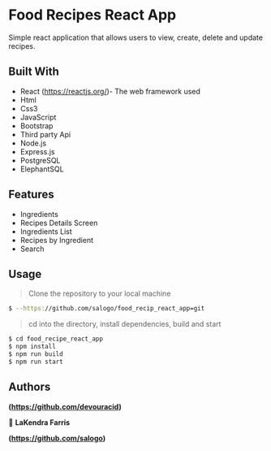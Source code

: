 # Food Recipes React App

Simple react application that allows users to view, create, delete and update recipes. 


## Built With

* React  (https://reactjs.org/)- The web framework used
* Html
* Css3
* JavaScript
* Bootstrap
* Third party Api
* Node.js
* Express.js
* PostgreSQL
* ElephantSQL

## Features
- Ingredients
- Recipes Details Screen
- Ingredients List
- Recipes by Ingredient
- Search

## Usage

> Clone the repository to your local machine

```sh
$ --https://github.com/salogo/food_recip_react_app=git
```
> cd into the directory, install dependencies, build and start

```sh
$ cd food_recipe_react_app
$ npm install
$ npm run build
$ npm run start
```

## Authors

 **(https://github.com/devouracid)**

👤 **LaKendra Farris**

 **(https://github.com/salogo)**


